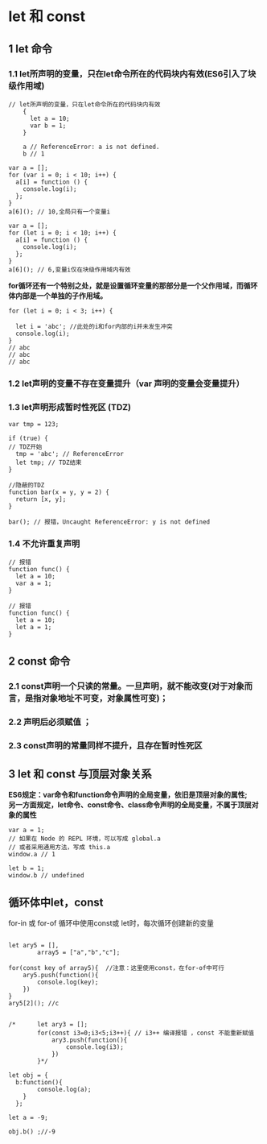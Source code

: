 # let 和 const

## 1 let 命令 

### 1.1 let所声明的变量，只在let命令所在的代码块内有效(ES6引入了块级作用域)   

```
// let所声明的变量，只在let命令所在的代码块内有效
	{
	  let a = 10;
	  var b = 1;
	}

	a // ReferenceError: a is not defined.
	b // 1
```

```
var a = [];
for (var i = 0; i < 10; i++) {
  a[i] = function () {
    console.log(i);
  };
}
a[6](); // 10,全局只有一个变量i
```

```
var a = [];
for (let i = 0; i < 10; i++) {
  a[i] = function () {
    console.log(i);
  };
}
a[6](); // 6,变量i仅在块级作用域内有效
```

**for循环还有一个特别之处，就是设置循环变量的那部分是一个父作用域，而循环体内部是一个单独的子作用域。**   

```
for (let i = 0; i < 3; i++) {
  
  let i = 'abc'; //此处的i和for内部的i并未发生冲突
  console.log(i);
}
// abc
// abc
// abc
```

### 1.2 let声明的变量不存在变量提升（var 声明的变量会变量提升）

### 1.3 let声明形成暂时性死区 (TDZ)
```
var tmp = 123;

if (true) {
// TDZ开始
  tmp = 'abc'; // ReferenceError
  let tmp; // TDZ结束
}
``` 
```
//隐蔽的TDZ
function bar(x = y, y = 2) {
  return [x, y];
}

bar(); // 报错，Uncaught ReferenceError: y is not defined  
```  

### 1.4 不允许重复声明 
```
// 报错
function func() {
  let a = 10;
  var a = 1;
}

// 报错
function func() {
  let a = 10;
  let a = 1;
}
```

## 2 const 命令 

### 2.1 const声明一个只读的常量。一旦声明，就不能改变(对于对象而言，是指对象地址不可变，对象属性可变)； 
### 2.2 声明后必须赋值 ；   
### 2.3 const声明的常量同样不提升，且存在暂时性死区  

## 3 let 和 const 与顶层对象关系

**ES6规定：var命令和function命令声明的全局变量，依旧是顶层对象的属性;    
另一方面规定，let命令、const命令、class命令声明的全局变量，不属于顶层对象的属性**

```
var a = 1;
// 如果在 Node 的 REPL 环境，可以写成 global.a
// 或者采用通用方法，写成 this.a
window.a // 1

let b = 1;
window.b // undefined
```

## 循环体中let，const
 for-in 或 for-of 循环中使用const或 let时，每次循环创建新的变量
 
```

let ary5 = [],
        array5 = ["a","b","c"];

for(const key of array5){  //注意：这里使用const，在for-of中可行
    ary5.push(function(){
        console.log(key);
    })
}
ary5[2](); //c


/*		let ary3 = [];
		for(const i3=0;i3<5;i3++){ // i3++ 编译报错 ，const 不能重新赋值
			ary3.push(function(){
				console.log(i3);
			})
		}*/
```

```
let obj = {
  b:function(){
	    console.log(a);
    }
  };

let a = -9;
 
obj.b() ;//-9

```



